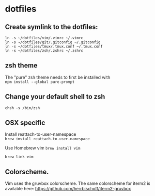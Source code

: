 # dotfiles

## Create symlink to the dotfiles:
`ln -s ~/dotfiles/vim/.vimrc ~/.vimrc`<br/>
`ln -s ~/dotfiles/git/.gitconfig ~/.gitconfig`<br/>
`ln -s ~/dotfiles/tmux/.tmux.conf ~/.tmux.conf`<br/>
`ln -s ~/dotfiles/zsh/.zshrc ~/.zshrc`<br/>

## zsh theme
The "pure" zsh theme needs to first be installed with<br/>
`npm install --global pure-prompt`

## Change your default shell to zsh
`chsh -s /bin/zsh`

## OSX specific
Install reattach-to-user-namespace<br/>
`brew install reattach-to-user-namespace`

Use Homebrew vim
`brew install vim`

`brew link vim`

## Colorscheme.
Vim uses the gruvbox colorscheme. The same colorscheme for iterm2 is available here: https://github.com/herrbischoff/iterm2-gruvbox
